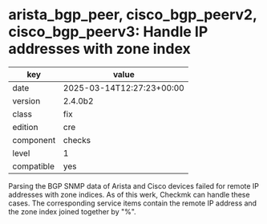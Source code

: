 [//]: # (werk v2)
# arista_bgp_peer, cisco_bgp_peerv2, cisco_bgp_peerv3: Handle IP addresses with zone index

key        | value
---------- | ---
date       | 2025-03-14T12:27:23+00:00
version    | 2.4.0b2
class      | fix
edition    | cre
component  | checks
level      | 1
compatible | yes

Parsing the BGP SNMP data of Arista and Cisco devices failed for remote IP addresses with zone
indices. As of this werk, Checkmk can handle these cases. The corresponding service items contain
the remote IP address and the zone index joined together by "%".
